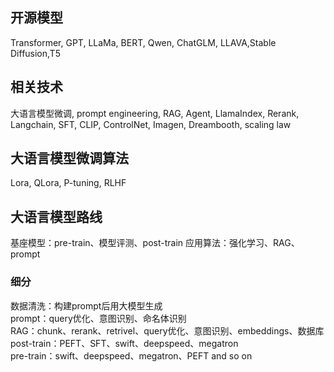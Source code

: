 ## 开源模型
Transformer, GPT, LLaMa, BERT, Qwen, ChatGLM, LLAVA,Stable Diffusion,T5
## 相关技术
大语言模型微调, prompt engineering, RAG, Agent, LlamaIndex, Rerank, Langchain, SFT, CLIP, ControlNet, Imagen, Dreambooth, scaling law
## 大语言模型微调算法
Lora, QLora, P-tuning, RLHF
## 大语言模型路线
基座模型：pre-train、模型评测、post-train
应用算法：强化学习、RAG、prompt
### 细分
数据清洗：构建prompt后用大模型生成  
prompt：query优化、意图识别、命名体识别  
RAG：chunk、rerank、retrivel、query优化、意图识别、embeddings、数据库  
post-train：PEFT、SFT、swift、deepspeed、megatron  
pre-train：swift、deepspeed、megatron、PEFT and so on  

